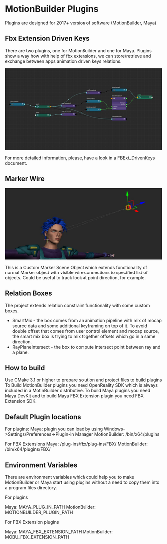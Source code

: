 MotionBuilder Plugins
=====================

 Plugins are designed for 2017+ version of software (MotionBuilder, Maya)


Fbx Extension Driven Keys
--------------------------

There are two plugins, one for MotionBuilder and one for Maya.
Plugins show a way how with help of fbx extensions, we can store/retrieve and exchange between apps animation driven keys relations.

[![MayaDrivenKeysGraph](https://github.com/Avalanche-Studios/ACT/blob/master/docs/images/maya_driven_keys_graph.jpg)]()

For more detailed information, please, have a look in a FBExt_DrivenKeys document.


Marker Wire
-------------------

[![MarkerWire](https://github.com/Avalanche-Studios/ACT/blob/master/docs/images/marker_wire.JPG)]()

This is a Custom Marker Scene Object which extends functionality of normal Marker object with visible wire connections to specified list of objects.
Could be useful to track look at point direction, for example.


Relation Boxes
-------------------

The project extends relation constraint functionality with some custom boxes.
* SmartMix - the box comes from an animation pipeline with mix of mocap source data and some additional keyframing on top of it. To avoid double offset that comes from user control element and mocap source, the smart mix box is trying to mix together offsets which go in a same direction.
* RayPlaneIntersect - the box to compute intersect point between ray and a plane.

How to build
--------------------------

Use CMake 3.1 or higher to prepare solution and project files to build plugins
To Build MotionBuilder plugins you need OpenReality SDK which is always included in a MotinBuilder distributive.
To build Maya plugins you need Maya DevKit and to build Maya FBX Extension plugin you need FBX Extension SDK.

Default Plugin locations
--------------------------

For plugins:
Maya:        plugin you can load by using Windows->Settings/Preferences->Plugin-in Manager
MotionBuilder: <MB install folder>/bin/x64/plugins

For FBX Extensions
Maya:          <Maya install folder>/plug-ins/fbx/plug-ins/FBX/
MotionBuilder: <MB install folder>/bin/x64/plugins/FBX/


Environment Variables
--------------------------
There are environment variables which could help you to make MotionBuilder or Maya start using plugins without a need to copy them into a program files directory.

For plugins

Maya:           MAYA_PLUG_IN_PATH
MotionBuilder:  MOTIONBUILDER_PLUGIN_PATH

For FBX Extension plugins

Maya:            MAYA_FBX_EXTENSION_PATH
MotionBuilder:   MOBU_FBX_EXTENSION_PATH
